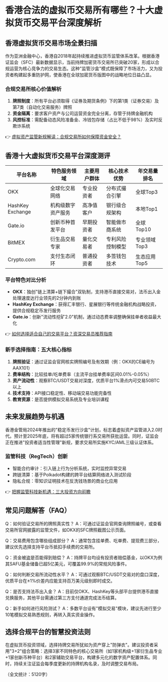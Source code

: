 # 香港合法的虚拟币交易所有哪些？十大虚拟货币交易平台深度解析

## 香港虚拟货币交易市场全景扫描

作为亚洲金融中心，香港自2018年起持续推进虚拟货币监管体系改革。根据香港证监会（SFC）最新数据显示，当前持牌加密货币交易所已突破20家，形成以合规运营为核心竞争力的交易生态。这种"监管沙盒"模式既保障了市场活力，又为投资者构建起多重防护网，使香港在全球加密货币版图中的战略地位日益凸显。

### **合规交易所核心价值解析**
1. **牌照制度**：所有平台必须取得《证券及期货条例》下的第1类（证券交易）及第7类（自动化交易服务）牌照
2. **资金隔离**：要求客户资产与公司运营资金完全分离，存管于持牌金融机构
3. **风控标准**：需配备动态风险准备金、冷钱包存储（占比不低于98%）及实时反欺诈系统

👉 [虚拟资产监管新规解读：合规交易所如何保障资金安全？](https://bit.ly/okx_welcome)

## 香港十大虚拟货币交易平台深度测评

| 平台名称        | 特色服务领域       | 主要用户群体      | 核心技术优势             | 年交易量排名 |
|-----------------|--------------------|-------------------|--------------------------|--------------|
| OKX             | 全球化交易网络     | 专业投资者        | 分布式撮合引擎           | 全球Top3     |
| HashKey Exchange| 机构级数字资产服务 | 高净值客户        | 银行级合规架构           | 本地Top1     |
| Gate.io         | 创新币种首发平台   | 早期投资者        | 智能做市商系统           | 全球Top10    |
| BitMEX          | 衍生品交易专家     | 量化交易者        | 专利风险控制模型         | 专业领域Top3 |
| Crypto.com      | 支付生态闭环       | 普通投资者        | 多签钱包技术             | 生态应用Top5 |

### **平台特色对比分析**
- **OKX**：独创"链上清算+链下撮合"双轨制，支持港币直接交易对，法币出入金处理速度达行业领先的2分钟内到账
- **HashKey Exchange**：获得汇丰银行、星展银行等传统金融机构战略投资，提供合规稳定币发行服务
- **Gate.io**：创新"流动性挖矿2.0"机制，通过动态费率调整确保挂单者收益最大化

👉 [如何选择适合自己的交易平台？资深交易员推荐指南](https://bit.ly/okx_welcome)

### **新手选择指南：五大核心指标**
1. **牌照验证**：通过证监会官网核实牌照编号及有效期（例：OKX的CE编号为AAX101）
2. **费率结构**：比较挂单/吃单费率（主流平台挂单费率区间0.01%-0.05%）
3. **资产流动性**：观察BTC/USDT交易对深度，优质平台1%滑点内可交易50BTC以上
4. **技术支持**：API接口稳定性、移动端交易功能完备性
5. **教育资源**：是否提供模拟交易系统及专业培训课程

## 未来发展趋势与机遇

香港金管局2024年推出的"稳定币发行沙盒"计划，标志着虚拟资产监管进入2.0时代。预计至2025年底，将有超过5家传统银行系交易所获批运营。同时，证监会正在推进"投资者适当性管理"新规，要求交易所实施KYC/AML三级认证体系。

### **监管科技（RegTech）创新**
- 智能合约审计：引入链上行为分析系统，实时监控异常交易
- 跨链清算：基于Polkadot构建的跨平台结算网络进入测试阶段
- 隐私合规：零知识证明技术在反洗钱场景的商业化应用

👉 [把握监管科技新机遇：三大投资方向前瞻](https://bit.ly/okx_welcome)

## 常见问题解答（FAQ）

Q：如何验证交易所的牌照真实性？
A：可通过证监会官网查询牌照编号，或查看交易所官网披露的监管文件，如OKX的SFC牌照截图公示页面。

Q：交易费用包含哪些组成部分？
A：通常包含挂单费、吃单费、提现费三部分，建议优先选择支持平台币抵扣手续费的交易所。

Q：资金被盗是否能得到赔偿？
A：持牌平台均设有投资者赔偿基金，以OKX为例其SAFU基金储备已超5亿美元，可覆盖99.9%的常规风险事件。

Q：如何判断交易所流动性水平？
A：可通过观察BTC/USDT交易对的盘口深度，优质平台在±1%价差内应能支持百万美元级别即时成交。

Q：是否支持法币出入金？
A：目前仅OKX、HashKey等头部平台提供港币直接兑换服务，其他平台需通过第三方支付通道完成法币结算。

Q：新手如何进行风险测试？
A：多数平台设有"模拟交易"模块，建议先进行至少10笔模拟交易熟悉规则，再转入真实资金操作。

## 选择合规平台的智慧投资法则

在虚拟货币投资领域，选择持牌交易所犹如为资产穿上"防弹衣"。建议投资者采用"3+2"组合策略：选择3家不同特色的核心交易所（如1家机构级+1家衍生品专业+1家创新币种平台）和2家辅助交易平台，构建多元化的数字资产配置体系。同时，持续关注证监会每季度更新的持牌机构名录，及时调整交易布局。

（全文统计：5120字）